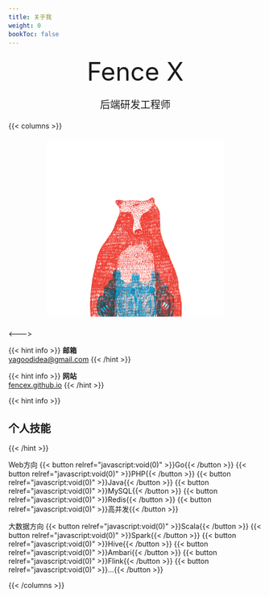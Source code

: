 ```yaml
---
title: 关于我
weight: 0
bookToc: false
---
```


<div style="width: 100%;
    display: block;
    text-align: center;
    font-weight: 400;font-size: 50px;margin-top:20px;">Fence X

<div style="width: 100%;display: block;text-align: center;font-weight: 400;margin-top:20px;margin-bottom:20px;font-size: 20px;">
后端研发工程师
</div>

</div>

{{< columns >}}

<div style="width: 100%;
    display: block;
    text-align: center;
    font-weight: 400;font-size: 50px;margin-top:20px;">

<div style="width: 100%;display: block;text-align: center;font-weight: 400;margin-top:20px;margin-bottom:20px;font-size: 20px;">
<img src="/image/roodblauw.png" style="height:350px;">
</div>

</div>

</img>


<--->

{{< hint info >}}
**邮箱**  
[yagoodidea@gmail.com](mailto:yagoodidea@gmail.com)
{{< /hint >}}


{{< hint info >}}
**网站**  
[fencex.github.io](https://fencex.github.io)
{{< /hint >}}

{{< hint info >}}
## 个人技能
{{< /hint >}}

Web方向
{{< button relref="javascript:void(0)" >}}Go{{< /button >}}
{{< button relref="javascript:void(0)" >}}PHP{{< /button >}}
{{< button relref="javascript:void(0)" >}}Java{{< /button >}}
{{< button relref="javascript:void(0)" >}}MySQL{{< /button >}}
{{< button relref="javascript:void(0)" >}}Redis{{< /button >}}
{{< button relref="javascript:void(0)" >}}高并发{{< /button >}}

大数据方向
{{< button relref="javascript:void(0)" >}}Scala{{< /button >}}
{{< button relref="javascript:void(0)" >}}Spark{{< /button >}}
{{< button relref="javascript:void(0)" >}}Hive{{< /button >}}
{{< button relref="javascript:void(0)" >}}Ambari{{< /button >}}
{{< button relref="javascript:void(0)" >}}Flink{{< /button >}}
{{< button relref="javascript:void(0)" >}}...{{< /button >}}

{{< /columns >}}

